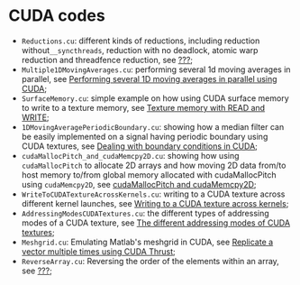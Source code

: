 # CUDA codes

- ```Reductions.cu```: different kinds of reductions, including reduction without```__syncthreads```, reduction with no deadlock, atomic warp reduction and threadfence reduction, see [???](???);
- ```Multiple1DMovingAverages.cu```: performing several 1d moving averages in parallel, see [Performing several 1D moving averages in parallel using CUDA](http://www.orangeowlsolutions.com/archives/1161);
- ```SurfaceMemory.cu```: simple example on how using CUDA surface memory to write to a texture memory, see [Texture memory with READ and WRITE](http://stackoverflow.com/questions/12509346/texture-memory-with-read-and-write);
- ```1DMovingAveragePeriodicBoundary.cu```: showing how a median filter can be easily implemented on a signal having periodic boundary using CUDA textures, see [Dealing with boundary conditions in CUDA](http://www.orangeowlsolutions.com/archives/1436);
- ```cudaMallocPitch_and_cudaMemcpy2D.cu```: showing how using ```cudaMallocPitch``` to allocate 2D arrays and how moving 2D data from/to host memory to/from global memory allocated with cudaMallocPitch using ```cudaMemcpy2D```, see [cudaMallocPitch and cudaMemcpy2D](http://www.orangeowlsolutions.com/archives/613);
- ```WriteToCUDATextureAcrossKernels.cu```: writing to a CUDA texture across different kernel launches, see [Writing to a CUDA texture across kernels](http://www.orangeowlsolutions.com/archives/1440);
- ```AddressingModesCUDATextures.cu```: the different types of addressing modes of a CUDA texture, see [The different addressing modes of CUDA textures](http://stackoverflow.com/questions/19020963/the-different-addressing-modes-of-cuda-textures);
- ```Meshgrid.cu```: Emulating Matlab's meshgrid in CUDA, see [Replicate a vector multiple times using CUDA Thrust](http://stackoverflow.com/questions/16900837/replicate-a-vector-multiple-times-using-cuda-thrust/32451396#32451396);
- ```ReverseArray.cu```: Reversing the order of the elements within an array, see [???](???);
